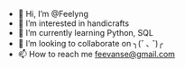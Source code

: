 - 👋 Hi, I’m @Feelyng
- 👀 I’m interested in handicrafts
- 🌱 I’m currently learning Python, SQL
- 💞️ I’m looking to collaborate on ╮(˘ ､ ˘)╭
- 📫 How to reach me feevanse@gmail.com

